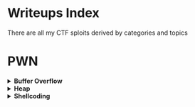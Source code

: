# Writeups Index

There are all my CTF sploits derived by categories and topics

# PWN

<details>
  <summary><strong>Buffer Overflow</strong></summary>

  - BOF → [UTCTF 2025. secbof](https://github.com/Rinzlller/ctf.Task-Based-sploits/tree/main/UTCTF_2025/pwn.secbof)
    > *...Simply Buffer Overflow with **ROP** and **seccomp**. Seccomp allows us to use `open`, `read`, `write` and `exit`...*

</details>

<details>
  <summary><strong>Heap</strong></summary>

  - Double Free → [Srdnlen CTF 2025. Kinderheim 511](https://github.com/Rinzlller/ctf.Task-Based-sploits/tree/main/SrdnlenCTF_2025/pwn.Kinderheim_511)
    > *...the memory (chunk) is freed in the heap, but the memory (chunk) address is not zeroed in the memories list...*

</details>

<details>
  <summary><strong>Shellcoding</strong></summary>

  - Length limitations → [Volga CTF 2025 Qualifier. sbsbx](https://github.com/Rinzlller/ctf.Task-Based-sploits/tree/main/VolgaCTF_2025_Qualifier/pwn.sbsbx)
    > *...sequential reading of three shellcodes with **length limitations**. **Seccomp** denies us to use `read`, `execve` and `execveat`...*

</details>